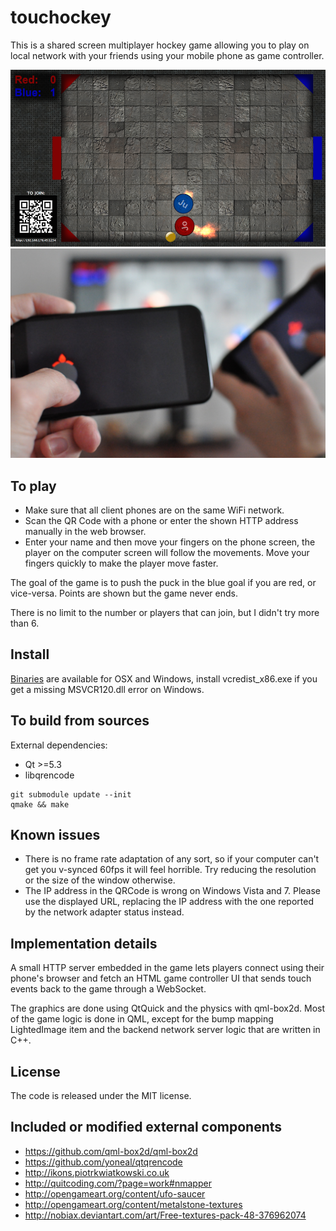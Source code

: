 touchockey
==========

This is a shared screen multiplayer hockey game allowing you to play on local network with your friends using your mobile phone as game controller.

![Gameplay](screenshots/gameplay.png)
![Controlling the game](screenshots/controller.jpg)

To play
-------
- Make sure that all client phones are on the same WiFi network.
- Scan the QR Code with a phone or enter the shown HTTP address manually in the web browser.
- Enter your name and then move your fingers on the phone screen, the player on the computer screen will follow the movements. Move your fingers quickly to make the player move faster.

The goal of the game is to push the puck in the blue goal if you are red, or vice-versa. Points are shown but the game never ends.

There is no limit to the number or players that can join, but I didn't try more than 6.

Install
-------
[Binaries](https://github.com/jturcotte/touchockey/releases) are available for OSX and Windows, install vcredist_x86.exe if you get a missing MSVCR120.dll error on Windows.

To build from sources
---------------------
External dependencies:
- Qt >=5.3
- libqrencode

```
git submodule update --init
qmake && make
```

Known issues
------------
- There is no frame rate adaptation of any sort, so if your computer can't get you v-synced 60fps it will feel horrible. Try reducing the resolution or the size of the window otherwise.
- The IP address in the QRCode is wrong on Windows Vista and 7. Please use the displayed URL, replacing the IP address with the one reported by the network adapter status instead.

Implementation details
----------------------
A small HTTP server embedded in the game lets players connect using their phone's browser and fetch an HTML game controller UI that sends touch events back to the game through a WebSocket.

The graphics are done using QtQuick and the physics with qml-box2d. Most of the game logic is done in QML, except for the bump mapping LightedImage item and the backend network server logic that are written in C++.

License
-------
The code is released under the MIT license.

Included or modified external components
----------------------------------------
- https://github.com/qml-box2d/qml-box2d
- https://github.com/yoneal/qtqrencode
- http://ikons.piotrkwiatkowski.co.uk
- http://quitcoding.com/?page=work#nmapper
- http://opengameart.org/content/ufo-saucer
- http://opengameart.org/content/metalstone-textures
- http://nobiax.deviantart.com/art/Free-textures-pack-48-376962074
